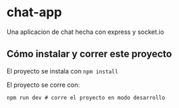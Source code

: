 # chat-app

Una aplicacion de chat hecha con express y socket.io

## Cómo instalar y correr este proyecto

El proyecto se instala con `npm install`

El proyecto se corre con:

```
npm run dev # corre el proyecto en modo desarrollo
```
